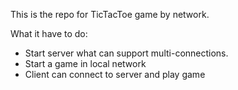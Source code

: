 This is the repo for TicTacToe game by network.

What it have to do:
- Start server what can support multi-connections.
- Start a game in local network
- Client can connect to server and play game
